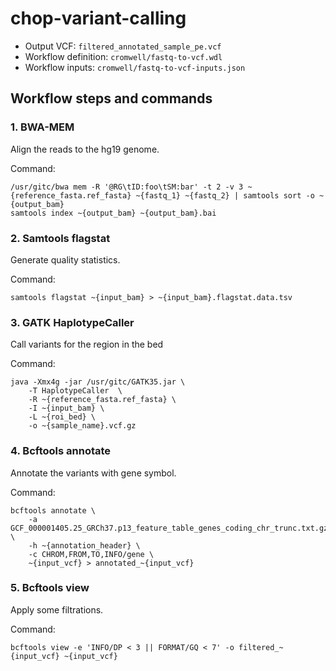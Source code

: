 # chop-variant-calling

* Output VCF: `filtered_annotated_sample_pe.vcf`
* Workflow definition: `cromwell/fastq-to-vcf.wdl`
* Workflow inputs: `cromwell/fastq-to-vcf-inputs.json`

## Workflow steps and commands

### 1. BWA-MEM

Align the reads to the hg19 genome.

Command:
```
/usr/gitc/bwa mem -R '@RG\tID:foo\tSM:bar' -t 2 -v 3 ~{reference_fasta.ref_fasta} ~{fastq_1} ~{fastq_2} | samtools sort -o ~{output_bam}
samtools index ~{output_bam} ~{output_bam}.bai
```

### 2. Samtools flagstat

Generate quality statistics.

Command:
```
samtools flagstat ~{input_bam} > ~{input_bam}.flagstat.data.tsv
```

### 3. GATK HaplotypeCaller

Call variants for the region in the bed

Command:
```
java -Xmx4g -jar /usr/gitc/GATK35.jar \
    -T HaplotypeCaller  \
    -R ~{reference_fasta.ref_fasta} \
    -I ~{input_bam} \
    -L ~{roi_bed} \
    -o ~{sample_name}.vcf.gz
```

### 4. Bcftools annotate

Annotate the variants with gene symbol.

Command:
```
bcftools annotate \
	-a GCF_000001405.25_GRCh37.p13_feature_table_genes_coding_chr_trunc.txt.gz \
	-h ~{annotation_header} \
	-c CHROM,FROM,TO,INFO/gene \
	~{input_vcf} > annotated_~{input_vcf}
```

### 5. Bcftools view

Apply some filtrations.

Command:
```
bcftools view -e 'INFO/DP < 3 || FORMAT/GQ < 7' -o filtered_~{input_vcf} ~{input_vcf}
```
